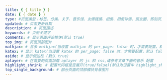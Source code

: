 ```yaml
---
title: { { title } }
date: { { date } }
type: #页面类型：标签、分类、关于、音乐馆、友情链接、相册、相册详情、朋友圈、即刻页面需要配置
updated: # 页面更新日期
description: # 页面描述
keywords: # 页面关键字
comments: # 显示页面评论模块(默认 true)
top_img: # 页面顶部图片
mathjax: # 显示 mathjax(当设置 mathjax 的 per_page: false 时，才需要配置，默认 false)
katex: # 显示 katex(当设置 katex 的 per_page: false 时，才需要配置，默认 false)
aside: # 显示侧边栏 (默认 true)
aplayer: # 在需要的页面加载 aplayer 的 js 和 css,请参考文章下面的音乐 配置
highlight_shrink: # 配置代码框是否展开(true/false)(默认为设置中 highlight_shrink 的配置)
top_single_background: # 部分页面的顶部模块背景图片
---
```

